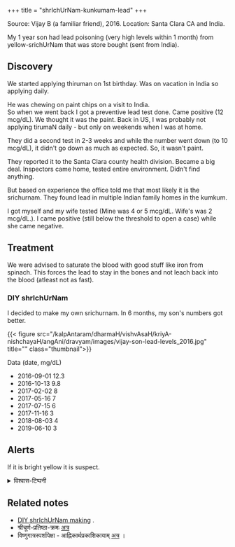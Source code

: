 +++
title = "shrIchUrNam-kunkumam-lead"
+++


Source: Vijay B (a familiar friend), 2016. Location: Santa Clara CA and India.

My 1 year son had lead poisoning (very high levels within 1 month) from yellow-srichUrNam that was store bought (sent from India). 

## Discovery
We started applying thiruman on 1st birthday. Was on vacation in India so applying daily.

He was chewing on paint chips on a visit to India.  
So when we went back I got a preventive lead test done. Came positive (12 mcg/dL). We thought it was the paint. Back in US, I was probably not applying tirumaN daily - but only on weekends when I was at home.

They did a second test in 2-3 weeks and while the number went down (to 10 mcg/dL), it didn't go down as much as expected. So, it wasn't paint.

They reported it to the Santa Clara county health division. Became a big deal. Inspectors came home, tested entire environment. Didn't find anything. 

But based on experience the office told me that most likely it is the srichurnam. They found lead in multiple Indian family homes in the kumkum.

I got myself and my wife tested (Mine was 4 or 5 mcg/dL. Wife's was 2 mcg/dL.). I came positive (still below the threshold to open a case) while she came negative. 

## Treatment
We were advised to saturate the blood with good stuff like iron from spinach. This forces the lead to stay in the bones and not leach back into the blood (atleast not as fast).

### DIY shrIchUrNam
I decided to make my own srichurnam. In 6 months, my son's numbers got better.

{{< figure src="/kalpAntaram/dharmaH/vishvAsaH/kriyA-nishchayaH/angAni/dravyam/images/vijay-son-lead-levels_2016.jpg" title="" class="thumbnail">}}

Data (date, mg/dL)

- 2016-09-01 12.3
- 2016-10-13 9.8
- 2017-02-02 8
- 2017-05-16 7
- 2017-07-15 6
- 2017-11-16 3
- 2018-08-03 4
- 2019-06-10 3


## Alerts
If it is bright yellow it is suspect.

<details><summary>विश्वास-टिप्पनी</summary>

A hard to test theory - lead in yellow chalks (which are contrary to shAstra-s) used for shrIchurNam with alarming popularity in the past generation (2000-2020s) has done measurable harm to the intellect of traditional vaDakalai shrIvaiShNava-s. Given the competing effect of modern degeneracy - it's hard to find the signal in the final intellectual output - but if only there were reliable IQ test scores across generations (and interest now)...
</details>

## Related notes
- [DIY shrIchUrNam making](/kalpAntaram/vishvAsaH/kriyA-nishchayaH/angAni/dravyam/kunkumAdi/articles/diy-shrIchUrNam/) . 
- श्रीचूर्ण-प्रतिष्ठा-क्रमः [अत्र](/rAmAnujIyam/kriyA/venkaTa-nAtha-shAkhA/uttamUru-vIrarAghavArya-prayoga-mAlA/22_shrIchUrNapratiShThAkramaH)
- विष्णुगात्रस्पर्शापेक्षा - आह्निकार्थप्रकाशिकायाम् [अत्र](/rAmAnujIyam/kriyA/venkaTa-nAtha-shAkhA/gopAla-deshikaH/Ahnikam_AhnikArtha-prakAshikA/02_abhigamanam/14_puNDradhAraNam/) । 